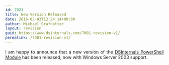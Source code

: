 ```yaml
---
id: 7021
title: New Version Released
date: 2016-02-03T12:24:14+00:00
author: Michael Grafnetter
layout: revision
guid: https://www.dsinternals.com/7001-revision-v1/
permalink: /7001-revision-v1/
---
```

<p style="text-align: justify;">
  I&nbsp;am happy to&nbsp;announce that&nbsp;a&nbsp;new version of&nbsp;the <a href="https://www.dsinternals.com/en/downloads/">DSInternals PowerShell Module</a> has been released, now&nbsp;with Windows Server 2003 support.
</p>